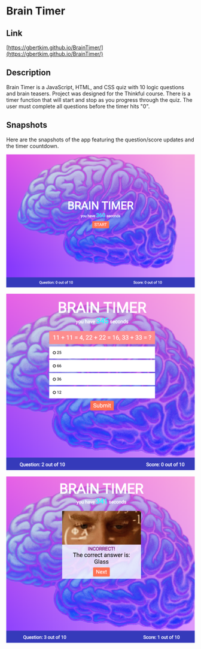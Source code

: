 # Brain Timer 

## Link

[https://gbertkim.github.io/BrainTimer/](https://gbertkim.github.io/BrainTimer/)

## Description

Brain Timer is a JavaScript, HTML, and CSS quiz with 10 logic questions and brain teasers. Project was designed for the Thinkful course. There is a timer function that will start and stop as you progress through the quiz. The user must complete all questions before the timer hits "0".


## Snapshots

Here are the snapshots of the app featuring the question/score updates and the timer countdown. 

![Start Page](sample/sample_1.png "Start Page")

![Question Sample](sample/sample_2.png "Question Sample")

![Feedback](sample/sample_3.png "Feedback Sample") 